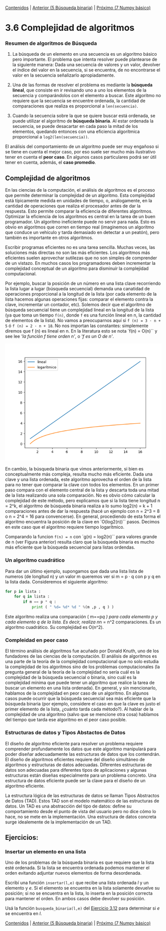 [Contenidos](../Contenidos.md) \| [Anterior (5 Búsqueda binaria)](05_BusqBinaria.md) \| [Próximo (7 Numpy básico)](07_NumPy_Arrays.md)

# 3.6 Complejidad de algoritmos

### Resumen de algoritmos de Búsqueda

1. La búsqueda de un elemento en una secuencia es un
algoritmo básico pero importante. El problema que intenta resolver puede
plantearse de la siguiente manera: Dada una secuencia de valores y un
valor, devolver el índice del valor en la secuencia, si se encuentra, de no
encontrarse el valor en la secuencia señalizarlo apropiadamente.

2. Una de las formas de resolver el problema es mediante la **búsqueda lineal**, que consiste en ir revisando uno a uno los elementos de
la secuencia y comparándolos con el elemento a buscar.  Este algoritmo no
requiere que la secuencia se encuentre ordenada, la cantidad de comparaciones
que realiza es proporcional a `len(secuencia)`.

3. Cuando la secuencia sobre la que se quiere buscar está ordenada, se
puede utilizar el algoritmo de **búsqueda binaria**.  Al estar ordenada
la secuencia, se puede desacartar en cada paso la mitad de los elementos,
quedando entonces con una eficiencia algorítmica proporcional a
`log2(len(secuencia))`.

El análisis del comportamiento de un algoritmo puede ser muy engañoso
si se tiene en cuenta el mejor caso, por eso suele ser mucho más
ilustrativo tener en cuenta el **peor caso**.  En algunos casos
particulares podrá ser útil tener en cuenta, además, el **caso promedio**.

## Complejidad de algoritmos

En las ciencias de la computación, el análisis de algoritmos es el proceso que permite determinar  la complejidad de un algoritmo. Esta complejidad está tı́picamente medida en unidades de tiempo, o, análogamente, en la cantidad de operaciones que realiza el procesador antes de dar la respuesta. Esto permite comparar la eficiencia de diferentes algoritmos. Optimizar la eficiencia de los algoritmos es central en la tarea de un buen programador. Un algoritmo
ineficiente puede no servir para nada. Esto es obvio en algoritmos que corren en tiempo real (imaginemos un algoritmo que conduce un vehı́culo y tarda demasiado en detectar a un peatón), pero también es importante en otros algoritmos. 

Escribir programas eficientes no es una tarea sencilla. Muchas veces, las soluciones más directas no son las más eficientes. Los algoritmos más eficientes suelen aprovechar sutilezas que no son simples de comprender de un vistazo. En muchos casos los programadores deben incrementar la complejidad conceptual de un algoritmo para disminuı́r la complejidad computacional.

Por ejemplo, buscar la posición de un número en una lista clave recorriendo la lista lugar a lugar (búsqueda secuencial) demanda una canatidad de operaciones proporcional a la longitud de la lista (por cada elemento de la lista hacemos algunas operaciones fijas: comparar el elemento contra la clave, incrementar un contador, etc). Solemos decir que el algoritmo de búsqueda secuencial tiene un complejidad lineal en la longitud de la lista (ya que toma un tiempo `f(n)`, donde `f` es una función lineal en n, la cantidad de elementos de la lista). No vamos a preocuparnos aquı́ si `f (n) = 3 · n + 5` ó `f (n) = 2 · n + 18`. No nos importan las constantes: simplemente diremos que f (n) es lineal en n. En la literatura esto se nota `f(n) = O(n)`` y see lee *'la función f tiene orden n'*, o *'f es un O de n'*.

![Imagen Log vs Lineal](./lin_log.png)


En cambio, la búsqueda binaria que vimos anteriormente, si bien es conceptualmente más compleja, resulta mucho más eficiente. Dada una clave y una lista ordenada, este algoritmo aprovecha el orden de la lista para no tener que comparar la clave con todos los elementos. En un primer paso compara con el elemento central de la lista y descarta toda una mitad de la lista realizando una sola comparación. No es obvio cómo calcular la complejidad de este método, pero explicamos que si la lista tiene longitud n = 2^k, el
algoritmo de búsqueda binaria realiza a lo sumo log2(n) = k + 1 comparaciones antes de dar la respuesta (hacé un ejemplo con n = 2^3 = 8 o n = 2^4 = 16 para convencerse). En general, procediendo de esta forma el algoritmo encuentra la posición de la clave en `O(log2(n))`` pasos. Decimos en este caso que el algoritmo requiere tiempo logarı́tmico.

Comparando la funcion `f(n) = n` con `g(n) = log2(n)`` para valores grande de n (ver Figura anterior) resulta claro que la búsqueda binaria es mucho más eficiente que la búsqueda secuencial para listas ordendas.

### Un algoritmo cuadrático

Para dar un último ejemplo, supongamos que dada una lista lista de numeros (de longitud n) y un valor m queremos ver si m = p · q con p y q en la lista dada. Consideremos el siguiente algoritmo:
```python
for p in lista :
    for q in lista :
        if m == p * q :
            print ( " %d= %d* %d " %(m ,p , q ) )
```
Este algoritmo realiza una comparación ( m==p*q ) para cada elemento p y cada elemento q de la lista. Es decir, realiza n*n = n^2 comparaciones. Es un algoritmo cuadrático. Su complejidad es O(n^2). 

### Compleidad en peor caso

El término análisis de algoritmos fue acuñado por Donald Knuth, uno de los fundadores de las ciencias de la computación. El análisis de algoritmos es una parte de la teorı́a de la complejidad computacional que no solo estudia la complejidad de los algoritmos sino de los problemas computacionales (la pregunta general de la teorı́a de la complejidad no serı́a cuál es la complejidad de la búsqueda secuencial o binaria, sino cuál es la complejidad mı́nima que puede tener un algoritmo que realice la tarea de buscar un elemento
en una lista ordenada). En general, y sin mencionarlo, hablamos de la complejidad en peor caso de un algoritmo. En algunos casos puede ocurrir que la búsqueda secuencial sea más eficiente que la búsqueda binaria (por ejemplo, considere el caso en que la clave es justo el primer elemento de la lista, ¿cuánto tarda cada método?). Al hablar de la complejidad de una algoritmo (salvo que se mencione otra cosa) hablamos del tiempo que tarda ese algoritmo en el peor caso posible.

### Estructuras de datos y Tipos Abstactos de Datos

El diseño de algoritmo eficiente para resolver un problema requiere comprender profundamente los datos que este algoritmo manipulará para poder diseñar adecuadamente las estructuras de datos que los contendrán. El diseño de algoritmos eficientes requiere del diseño simultáneo de algoritmos y estructuras de datos adecuadas. Diferentes estructuras de datos son adecuadas para diferentes tipos de aplicaciones y algunas estructuras están diseñas especialmente para un problema concreto. Una estructura de datos eficiente puede ser la clave para el diseño de un algoritmo eficiente.

La estructura lógica de las estructuras de datos se llaman Tipos Abstractos de Datos (TAD). Estos TAD son el modelo matemático de las estructuras de datos. Un TAD es una abstracción del tipo de datos: define su comportamiento desde el punto de vista del usuario pero no dice cómo lo hace, no se mete en la implementación. Una estructura de datos concreta surge idealemente de la  implementación de un TAD.

## Ejercicios:

### Insertar un elemento en una lista
Uno de los problemas de la búsqueda binaria es que requiere que la lista esté ordenada. Si la lista se encuentra ordenada podemos mantener el orden evitando adjuntar nuevos elementos de forma desordenada.

Escribí una función `insertar(l,e)` que recibe una lista ordenada *l* y un elemento y *e*. Si el elemento se encuentra en la lista solamente devuelve su posición; si no se encuentra en la lista, lo inserta en la posición correcta para mantener el orden. En ambos casos debe devolver su posición.

Usá la función `busqueda_binaria(l,e)` del [Ejercicio 3.12](../03_Mas_Python/05_BusqBinaria.md#ejercicio-312-búsqueda-binaria) para determinar si $e$ se encuentra en $l$.

[Contenidos](../Contenidos.md) \| [Anterior (5 Búsqueda binaria)](05_BusqBinaria.md) \| [Próximo (7 Numpy básico)](07_NumPy_Arrays.md)

